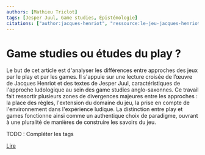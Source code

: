 ```yaml
---
authors: [Mathieu Triclot]
tags: [Jesper Juul, Game studies, Épistémologie]
citations: ["author:jacques-henriot", "ressource:le-jeu-jacques-henriot"]
---
```


# Game studies ou études du play ?

Le but de cet article est d'analyser les différences entre approches des jeux par le play et par les games. Il s'appuie sur une lecture croisée de l’œuvre de Jacques Henriot et des textes de Jesper Juul, caractéristiques de l'approche ludologique au sein des game studies anglo-saxonnes. Ce travail fait ressortir plusieurs zones de divergences majeures entre les approches : la place des règles, l'extension du domaine du jeu, la prise en compte de l'environnement dans l'expérience ludique. La distinction entre play et games fonctionne ainsi comme un authentique choix de paradigme, ouvrant à une pluralité de manières de construire les savoirs du jeu.

TODO : Compléter les tags

[Lire](https://journals.openedition.org/sdj/223)
